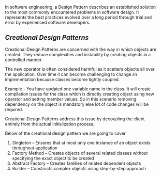 In software engineering, a Design Pattern describes an established solution 
to the most commonly encountered problems in software design. 
It represents the best practices evolved over a long period through trial 
and error by experienced software developers.

*Creational Design Patterns*
-

Creational Design Patterns are concerned with the way in which objects are created. They reduce complexities and instability by creating objects in a controlled manner.

The new operator is often considered harmful as it scatters objects all over the application. Over time it can become challenging to change an implementation because classes become tightly coupled.


Example - You have updated one variable name in the class. It will create compilation issues for the class which is directly creating object using new operator and setting member values.
So in this scenario removing dependency on the object is mandatory else lot of code changes will be required.

Creational Design Patterns address this issue by decoupling the client entirely from the actual initialization process.

Below of the creational design pattern we are going to cover

1. Singleton – Ensures that at most only one instance of an object exists throughout application
2. Factory Method – Creates objects of several related classes without specifying the exact object to be created
3. Abstract Factory – Creates families of related dependent objects
4. Builder – Constructs complex objects using step-by-step approach



